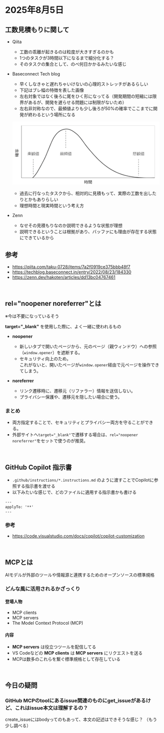 # 2025年8月5日

## 工数見積もりに関して
- Qiita
    - 工数の乖離が起きるのは粒度が大きすぎるのかも
    - 1つのタスクが3時間以下になるまで細分化する？
    - そのタスクの集合として、のべ何日かかるみたいな感じ

- Baseconnect Tech blog
    - 早くしなきゃと遅れちゃいけないの心理的ストレッチがあるらしい
    - 下記はブレ幅の特徴を表した画像
    - 左右対象ではなく後ろに尾をひく形になってる（開発期間の短縮には限界があるが、開発を遅らせる問題には制限がないため）
    - 左右非対称なので、最頻値よりも少し後ろが50%の確率でここまでに開発が終わるという場所になる

    ![工数ベータ分布](../../image/2025/8/1.png)

    - 過去に行なったタスクから、相対的に見積もって、実際の工数を出したりとかもありらしい
    - 理想時間と現実時間という考え方

- Zenn
    - なせその見積もりなのか説明できるような状態が理想
    - 説明できるということは根拠があり、バッファにも理由が存在する状態にできているから

## 参考
- https://qiita.com/taku-0728/items/7a2f0919ce375bbb48f7
- https://techblog.baseconnect.in/entry/2022/08/23/184330
- https://zenn.dev/hakoten/articles/dd13bc04767461

<br>

## rel="noopener noreferrer"とは
※今は不要になっているそう

**target="_blank"** を使用した際に、よく一緒に使われるもの

- **noopener**
  - 新しいタブで開いたページから、元のページ（親ウィンドウ）への参照（`window.opener`）を遮断する。
  - セキュリティ向上のため。  
    これがないと、開いたページが`window.opener`経由で元ページを操作できてしまう。

- **noreferrer**
  - リンク遷移時に、遷移元（リファラー）情報を送信しない。
  - プライバシー保護や、遷移元を隠したい場合に使う。

### まとめ

- 両方指定することで、セキュリティとプライバシー両方を守ることができる。
- 外部サイトへ`target="_blank"`で遷移する場合は、`rel="noopener noreferrer"`をセットで使うのが推奨。


<br>

## GitHub Copilot 指示書

- ``.github/instructions/*.instructions.md`` のように渡すことでCopilotに参照する指示書を渡せる
- 以下みたいな感じで、どのファイルに適用する指示書かも書ける

```
---
applyTo: '**'
---
```

### 参考
- https://code.visualstudio.com/docs/copilot/copilot-customization

<br>

## MCPとは
AIモデルが外部のツールや情報源と連携するためのオープンソースの標準規格

### どんな風に活用されるかざっくり
#### 登場人物
- MCP clients
- MCP servers
- The Model Context Protocol (MCP)

#### 内容
- **MCP servers** は役立つツールを配信してる
- VS Codeなどの **MCP clients** は **MCP servers** にリクエストを送る
- MCPは数多のこれらを繋ぐ標準規格として存在している

<br>

## 今日の疑問

### GitHub MCPのtoolにあるissue関連のものにget_issueがあるけど、これはissue本文は理解するの？

create_issueにはbodyってのもあって、本文の記述はできそうな感じ？
（もう少し調べる）
